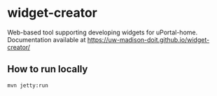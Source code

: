 # widget-creator
Web-based tool supporting developing widgets for uPortal-home.  Documentation available at https://uw-madison-doit.github.io/widget-creator/

## How to run locally
```bash
mvn jetty:run
```
